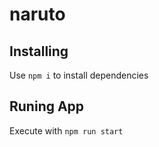 # naruto

## Installing

Use <code>npm i</code> to install dependencies

## Runing App

Execute with <code>npm run start</code>

